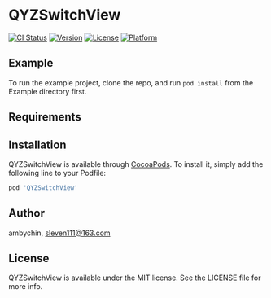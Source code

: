 # QYZSwitchView

[![CI Status](https://img.shields.io/travis/ambychin/QYZSwitchView.svg?style=flat)](https://travis-ci.org/ambychin/QYZSwitchView)
[![Version](https://img.shields.io/cocoapods/v/QYZSwitchView.svg?style=flat)](https://cocoapods.org/pods/QYZSwitchView)
[![License](https://img.shields.io/cocoapods/l/QYZSwitchView.svg?style=flat)](https://cocoapods.org/pods/QYZSwitchView)
[![Platform](https://img.shields.io/cocoapods/p/QYZSwitchView.svg?style=flat)](https://cocoapods.org/pods/QYZSwitchView)

## Example

To run the example project, clone the repo, and run `pod install` from the Example directory first.

## Requirements

## Installation

QYZSwitchView is available through [CocoaPods](https://cocoapods.org). To install
it, simply add the following line to your Podfile:

```ruby
pod 'QYZSwitchView'
```

## Author

ambychin, sleven111@163.com

## License

QYZSwitchView is available under the MIT license. See the LICENSE file for more info.
